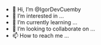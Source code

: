 - 👋 Hi, I’m @IgorDevCuemby
- 👀 I’m interested in ...
- 🌱 I’m currently learning ...
- 💞️ I’m looking to collaborate on ...
- 📫 How to reach me ...

<!---
IgorDevCuemby/IgorDevCuemby is a ✨ special ✨ repository because its `README.md` (this file) appears on your GitHub profile.
You can click the Preview link to take a look at your changes.
--->
